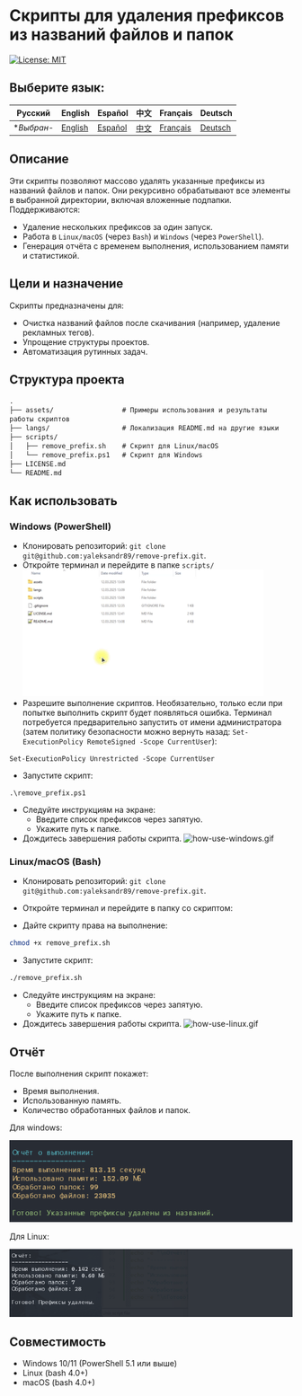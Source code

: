 # Скрипты для удаления префиксов из названий файлов и папок

[![License: MIT](https://img.shields.io/badge/License-MIT-blue.svg)](LICENSE)

## Выберите язык:

| Русский  | English                              | Español                              | 中文                              | Français                              | Deutsch                              |
|----------|--------------------------------------|--------------------------------------|---------------------------------|---------------------------------------|--------------------------------------|
| **Выбран*- | [English](./langs/README_en.md) | [Español](./langs/README_es.md) | [中文](./langs/README_zh.md) | [Français](./langs/README_fr.md) | [Deutsch](./langs/README_de.md) |

## Описание

Эти скрипты позволяют массово удалять указанные префиксы из названий файлов и папок. Они рекурсивно обрабатывают все элементы в выбранной директории, включая вложенные подпапки. Поддерживаются:
- Удаление нескольких префиксов за один запуск.
- Работа в `Linux/macOS` (через `Bash`) и `Windows` (через `PowerShell`).
- Генерация отчёта с временем выполнения, использованием памяти и статистикой.

## Цели и назначение

Скрипты предназначены для:

- Очистка названий файлов после скачивания (например, удаление рекламных тегов).
- Упрощение структуры проектов.
- Автоматизация рутинных задач.

## Структура проекта

```text
.
├── assets/                 # Примеры использования и результаты работы скриптов
├── langs/                  # Локализация README.md на другие языки
├── scripts/
│   ├── remove_prefix.sh    # Скрипт для Linux/macOS
│   └── remove_prefix.ps1   # Скрипт для Windows
├── LICENSE.md
└── README.md
```
## Как использовать

### Windows (PowerShell)

- Клонировать репозиторий: `git clone git@github.com:yaleksandr89/remove-prefix.git`.
- Откройте терминал и перейдите в папке `scripts/`
![go-to-scripts.gif](./assets/go-to-scripts.gif)
- Разрешите выполнение скриптов. Необязательно, только если при попытке выполнить скрипт будет появляться ошибка. Терминал потребуется предварительно запустить от имени администратора (затем политику безопасности можно вернуть назад: `Set-ExecutionPolicy RemoteSigned -Scope CurrentUser`):
```shell
Set-ExecutionPolicy Unrestricted -Scope CurrentUser
```
- Запустите скрипт:
```shell
.\remove_prefix.ps1
```
- Следуйте инструкциям на экране:
  - Введите список префиксов через запятую.
  - Укажите путь к папке.
- Дождитесь завершения работы скрипта.
![how-use-windows.gif](./assets/how-use-windows.gif)

### Linux/macOS (Bash)

- Клонировать репозиторий: `git clone git@github.com:yaleksandr89/remove-prefix.git`.
- Откройте терминал и перейдите в папку со скриптом:

- Дайте скрипту права на выполнение:
```bash
chmod +x remove_prefix.sh
```
- Запустите скрипт:
```bash
./remove_prefix.sh
```
- Следуйте инструкциям на экране:
    - Введите список префиксов через запятую.
    - Укажите путь к папке.
- Дождитесь завершения работы скрипта.
![how-use-linux.gif](./assets/how-use-linux.gif)

## Отчёт

После выполнения скрипт покажет:

- Время выполнения.
- Использованную память.
- Количество обработанных файлов и папок.

Для windows:

![windows-result.png](./assets/windows-result.png)

Для Linux:

![linux-result.png](./assets/linux-result.png)

## Совместимость

- Windows 10/11 (PowerShell 5.1 или выше)
- Linux (bash 4.0+)
- macOS (bash 4.0+)
